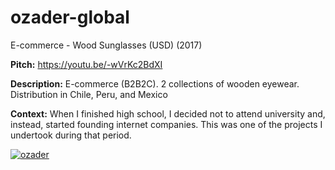 # ozader-global
E-commerce - Wood Sunglasses (USD) (2017)

**Pitch:** https://youtu.be/-wVrKc2BdXI

**Description:** E-commerce (B2B2C). 2 collections of wooden eyewear. Distribution in Chile, Peru, and Mexico

**Context:** When I finished high school, I decided not to attend university and, instead, started founding internet companies. This was one of the projects I undertook during that period.

<p>
  <a href="https://www.youtube.com/watch?v=-wVrKc2BdXI">
    <img src="https://github-production-user-asset-6210df.s3.amazonaws.com/52969662/282175630-02decfdf-35ed-49bb-aa1a-efd1897c1554.jpg" alt="ozader">
  </a>
</p>
